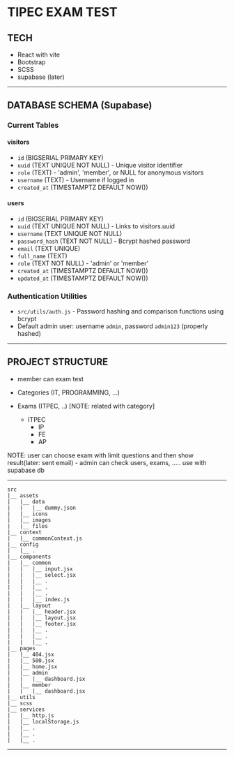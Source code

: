 # TIPEC EXAM TEST

## TECH

- React with vite
- Bootstrap
- SCSS
- supabase (later)

---

## DATABASE SCHEMA (Supabase)

### Current Tables

#### visitors

- `id` (BIGSERIAL PRIMARY KEY)
- `uuid` (TEXT UNIQUE NOT NULL) - Unique visitor identifier
- `role` (TEXT) - 'admin', 'member', or NULL for anonymous visitors
- `username` (TEXT) - Username if logged in
- `created_at` (TIMESTAMPTZ DEFAULT NOW())

#### users

- `id` (BIGSERIAL PRIMARY KEY)
- `uuid` (TEXT UNIQUE NOT NULL) - Links to visitors.uuid
- `username` (TEXT UNIQUE NOT NULL)
- `password_hash` (TEXT NOT NULL) - Bcrypt hashed password
- `email` (TEXT UNIQUE)
- `full_name` (TEXT)
- `role` (TEXT NOT NULL) - 'admin' or 'member'
- `created_at` (TIMESTAMPTZ DEFAULT NOW())
- `updated_at` (TIMESTAMPTZ DEFAULT NOW())

### Authentication Utilities

- `src/utils/auth.js` - Password hashing and comparison functions using bcrypt
- Default admin user: username `admin`, password `admin123` (properly hashed)

---

## PROJECT STRUCTURE

- member can exam test

- Categories (IT, PROGRAMMING, ...)
- Exams (ITPEC, ..) [NOTE: related with category]
  - ITPEC
    - IP
    - FE
    - AP

NOTE: user can choose exam with limit questions and then show result(later: sent email) - admin can check users, exams, ..... use with supabase db

---

```
src
|__ assets
|   |__ data
|   |   |__ dummy.json
|   |__ icons
|   |__ images
|   |__ files
|__ context
|   |__ commonContext.js
|__ config
|   |__ .
|__ components
|   |__ common
|   |   |__ input.jsx
|   |   |__ select.jsx
|   |   |__ .
|   |   |__ .
|   |   |__ .
|   |   |__ index.js
|   |__ layout
|   |   |__ header.jsx
|   |   |__ layout.jsx
|   |   |__ footer.jsx
|   |   |__ .
|   |   |__ .
|   |   |__ .
|__ pages
|   |__ 404.jsx
|   |__ 500.jsx
|   |__ home.jsx
|   |__ admin
|   |   |__ dashboard.jsx
|   |__ member
|   |   |__ dashboard.jsx
|__ utils
|__ scss
|__ services
|   |__ http.js
|   |__ localStorage.js
|   |__ .
|   |__ .
|   |__ .
```

---
